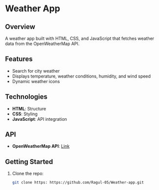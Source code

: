 # Weather App

## Overview

A weather app built with HTML, CSS, and JavaScript that fetches weather data from the OpenWeatherMap API.

## Features

- Search for city weather
- Displays temperature, weather conditions, humidity, and wind speed
- Dynamic weather icons

## Technologies

- **HTML**: Structure
- **CSS**: Styling
- **JavaScript**: API integration

## API

- **OpenWeatherMap API**: [Link](https://openweathermap.org/api)

## Getting Started

1. Clone the repo:
   ```bash
   git clone https: https://github.com/Ragul-05/Weather-app.git

